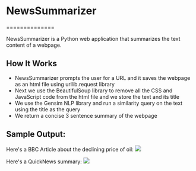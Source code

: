<h1>NewsSummarizer</h1>
==============

NewsSummarizer is a Python web application that summarizes the text content of a webpage.

<h2>How It Works</h2>

<ul>
<li>NewsSummarizer prompts the user for a URL and it saves the webpage as an html file using urllib.request library</li>
<li>Next we use the BeautifulSoup library to remove all the CSS and JavaScript code from the html file and we store the text and its title</li>
<li>We use the Gensim NLP library and run a similarity query on the text using the title as the query</li>
<li>We return a concise 3 sentence summary of the webpage</li>

</ul>

<h2>Sample Output:</h2>
Here's a BBC Article about the declining price of oil:
<a href="http://www.bbc.com/news/business-30049294"><img src= "http://imgur.com/mAbeZm9"></a>

Here's a QuickNews summary:
<img src = "http://imgur.com/uhG4D4T"></li>

